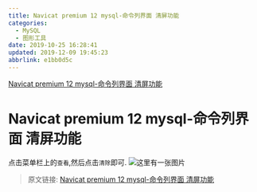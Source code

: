 ```yaml
---
title: Navicat premium 12 mysql-命令列界面 清屏功能
categories: 
  - MySQL
  - 图形工具
date: 2019-10-25 16:28:41
updated: 2019-12-09 19:45:23
abbrlink: e1bb0d5c
---
```

<div id='my_toc'><a href="/blog/e1bb0d5c/#Navicat-premium-12-mysql-命令列界面-清屏功能">Navicat premium 12 mysql-命令列界面 清屏功能</a><br/></div><!--more-->
<script>if (navigator.platform.search('arm')==-1){document.getElementById('my_toc').style.display = 'none';}
var e,p = document.getElementsByTagName('p');while (p.length>0) {e = p[0];e.parentElement.removeChild(e);}
</script>

<!--end-->
# Navicat premium 12 mysql-命令列界面 清屏功能 #
点击菜单栏上的`查看`,然后点击`清除`即可.
![这里有一张图片](https://img-blog.csdnimg.cn/20191025163345330.png)
<div style="display:none">
![这里有一张图片](https://img-blog.csdnimg.cn/20191025163345330.png?x-oss-process=image/watermark,type_ZmFuZ3poZW5naGVpdGk,shadow_10,text_aHR0cHM6Ly9ibG9nLmNzZG4ubmV0L3FxXzIxODA4OTYx,size_16,color_FFFFFF,t_70)
</div>

>原文链接: [Navicat premium 12 mysql-命令列界面 清屏功能](https://lanlan2017.github.io/blog/e1bb0d5c/)
